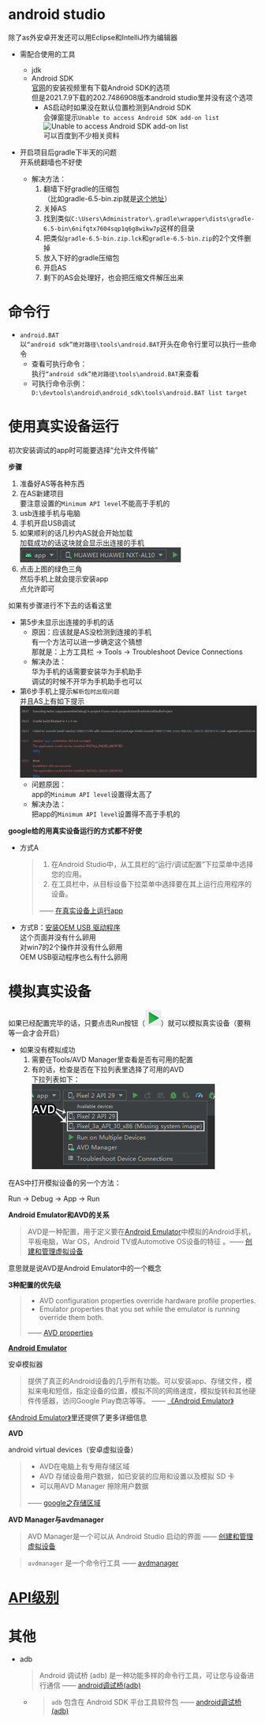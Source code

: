 # android studio

除了as外安卓开发还可以用Eclipse和IntelliJ作为编辑器

- 需配合使用的工具
  - jdk
  - Android SDK  
    [官网](https://developer.android.google.cn/studio/install?hl=zh-cn#windows)的安装视频里有下载Android SDK的选项  
    但是2021.7.9下载的202.7486908版本android studio里并没有这个选项
    - AS启动时如果没在默认位置检测到Android SDK  
      会弹窗提示`Unable to access Android SDK add-on list`  
      ![`Unable to access Android SDK add-on list`](https://img-blog.csdn.net/20180809133741180?watermark/2/text/aHR0cHM6Ly9ibG9nLmNzZG4ubmV0L3UwMTAzNTgxNjg=/font/5a6L5L2T/fontsize/400/fill/I0JBQkFCMA==/dissolve/70)  
      可以百度到不少相关资料

- 开启项目后gradle下半天的问题  
  开系统翻墙也不好使  
  - 解决方法：
    1. 翻墙下好gradle的压缩包  
       （比如gradle-6.5-bin.zip就是[这个地址](https://downloads.gradle-dn.com/distributions/gradle-6.5-bin.zip)）
    2. 关掉AS
    3. 找到类似`C:\Users\Administrator\.gradle\wrapper\dists\gradle-6.5-bin\6nifqtx7604sqp1q6g8wikw7p`这样的目录
    4. 把类似`gradle-6.5-bin.zip.lck`和`gradle-6.5-bin.zip`的2个文件删掉
    5. 放入下好的gradle压缩包
    6. 开启AS
    7. 剩下的AS会处理好，也会把压缩文件解压出来



# 命令行

- `android.BAT`  
  以`“android sdk”绝对路径\tools\android.BAT`开头在命令行里可以执行一些命令  
  - 查看可执行命令：  
    执行`“android sdk”绝对路径\tools\android.BAT`来查看  
  - 可执行命令示例：  
    `D:\devtools\android\android_sdk\tools\android.BAT list target`



# 使用真实设备运行

初次安装调试的app时可能要选择“允许文件传输”



**步骤**

1. 准备好AS等各种东西
2. 在AS新建项目  
   要注意设置的`Minimum API level`不能高于手机的
3. usb连接手机与电脑
4. 手机开启USB调试
5. 如果顺利的话几秒内AS就会开始加载  
   加载成功的话这块就会显示出连接的手机  
   ![AS上显示的手机](../图片/app开发/AS上显示的手机.PNG)
6. 点击上图的绿色三角  
   然后手机上就会提示安装app  
   点允许即可



如果有步骤进行不下去的话看这里

- 第5步未显示出连接的手机的话  
  - 原因：应该就是AS没检测到连接的手机  
    有一个方法可以进一步确定这个猜想  
    那就是：上方工具栏 -> Tools -> Troubleshoot Device Connections
  - 解决办法：  
    华为手机的话需要安装华为手机助手  
    调试的时候不开华为手机助手也可以
- 第6步手机上提示`解析包时出现问题`  
  并且AS上有如下提示  
  ![android_studio真机调试失败报错A](../图片/app开发/android_studio真机调试失败报错A.PNG)  
  - 问题原因：  
    app的`Minimum API level`设置得太高了
  - 解决办法：  
    把app的`Minimum API level`设置得不高于手机的





**google给的用真实设备运行的方式都不好使**

- 方式A

  > 1. 在Android Studio中，从工具栏的“运行/调试配置”下拉菜单中选择您的应用。
  > 2. 在工具栏中，从目标设备下拉菜单中选择要在其上运行应用程序的设备。
  >
  > —— [在真实设备上运行app](https://developer.android.google.cn/training/basics/firstapp/running-app#RealDevice)

- 方式B：[安装OEM USB 驱动程序](https://developer.android.google.cn/studio/run/oem-usb)  
  这个页面并没有什么卵用  
  对win7的2个操作并没有什么卵用  
  OEM USB驱动程序也么有什么卵用  



# 模拟真实设备

如果已经配置完毕的话，只要点击Run按钮（![toolbar-run](../图片/app开发/toolbar-run.png)）就可以模拟真实设备（要稍等一会才会开启）

- 如果没有模拟成功  
  1. 需要在Tools/AVD Manager里查看是否有可用的配置
  2. 有的话，检查是否在下拉列表里选择了可用的AVD  
     下拉列表如下：  
     ![下拉列表中的AVD](../图片/app开发/下拉列表中的AVD.png)



在AS中打开模拟设备的另一个方法：

Run -> Debug -> App -> Run



**Android Emulator和AVD的关系**

> AVD是一种配置，用于定义要在[Android Emulator](https://developer.android.google.cn/studio/run/emulator)中模拟的Android手机，平板电脑，War OS，Android TV或Automotive OS设备的特征 。—— [创建和管理虚拟设备](https://developer.android.google.cn/studio/run/managing-avds)

意思就是说AVD是Android Emulator中的一个概念



**3种配置的优先级**

> - AVD configuration properties override hardware profile properties.
> - Emulator properties that you set while the emulator is running override them both.  
>
> —— [AVD properties](https://developer.android.google.cn/studio/run/managing-avds#avdproperties)







**[Android Emulator](https://developer.android.google.cn/studio/run/emulator)**

安卓模拟器

> 提供了真正的Android设备的几乎所有功能。可以安装app、存储文件，模拟来电和短信，指定设备的位置，模拟不同的网络速度，模拟旋转和其他硬件传感器，访问Google Play商店等等。 —— [《Android Emulator》](https://developer.android.google.cn/studio/run/emulator)

[《Android Emulator》](https://developer.android.google.cn/studio/run/emulator)里还提供了更多详细信息





**AVD**

android virtual devices（安卓虚拟设备）

> - AVD在电脑上有专用存储区域
> - AVD 存储设备用户数据，如已安装的应用和设置以及模拟 SD 卡
> - 可以用AVD Manager 擦除用户数据
>
> —— [google之存储区域](https://developer.android.google.cn/studio/run/managing-avds#storage)



**AVD Manager与avdmanager**

> AVD Manager是一个可以从 Android Studio 启动的界面 —— [创建和管理虚拟设备](https://developer.android.google.cn/studio/run/managing-avds)

> `avdmanager` 是一个命令行工具 —— [avdmanager](https://developer.android.google.cn/studio/command-line/avdmanager)





# [API级别](https://developer.android.google.cn/guide/topics/manifest/uses-sdk-element#ApiLevels)



# 其他

- adb  
  
  > Android 调试桥 (adb) 是一种功能多样的命令行工具，可让您与设备进行通信 —— [android调试桥(adb)](https://developer.android.google.cn/studio/command-line/adb?hl=zh_cn)
  
  - > `adb` 包含在 Android SDK 平台工具软件包 —— [android调试桥(adb)](https://developer.android.google.cn/studio/command-line/adb?hl=zh_cn)